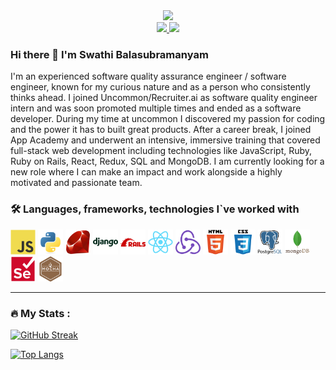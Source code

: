 <div id="header" align="center">
  <img src="https://media.giphy.com/media/DLz5I4BGyRSOlbSC3o/giphy.gif" width="100">
</div>

<div id="badge" align="center">
  <a href="https://www.linkedin.com/in/swathi-balasubramanyam-4a4280124/">
    <img src="https://img.shields.io/badge/LinkedIn-blue?logo=linkedin&logoColor=white&style=for-the-badge">
  </a>
  <a href="mailto:swathibalasubramanyam@gmail.com">
    <img src="https://img.shields.io/badge/Gmail-D14836?style=for-the-badge&logo=gmail&logoColor=white">
  </a>
</div>

### Hi there 👋 I'm Swathi Balasubramanyam

I'm an experienced software quality assurance engineer / software engineer, known for my curious nature and as a person who consistently thinks ahead. I joined Uncommon/Recruiter.ai as software quality engineer intern and was soon promoted multiple times and ended as a software developer. During my time at uncommon I  discovered my passion for coding and the power it has to built great products. After a career break, I joined App Academy and underwent an intensive, immersive training that covered full-stack web development including technologies like JavaScript, Ruby, Ruby on Rails, React, Redux, SQL and MongoDB. I am currently looking for a new role where I can make an impact and work alongside a highly motivated and passionate team.

### :hammer_and_wrench: Languages, frameworks, technologies I`ve worked with
<div>
  <img src="https://github.com/devicons/devicon/blob/master/icons/javascript/javascript-original.svg" width="40" height="40">
  <img src="https://github.com/devicons/devicon/blob/master/icons/python/python-original.svg" width="40" height="40">
  <img src="https://github.com/devicons/devicon/blob/master/icons/ruby/ruby-original.svg" width="40" height="40">
  <img src="https://github.com/devicons/devicon/blob/master/icons/django/django-plain-wordmark.svg" width="40" height="40">
  <img src="https://github.com/devicons/devicon/blob/master/icons/rails/rails-plain-wordmark.svg" width="40" height="40">
  <img src="https://github.com/devicons/devicon/blob/master/icons/react/react-original.svg" width="40" height="40">
  <img src="https://github.com/devicons/devicon/blob/master/icons/redux/redux-original.svg" width="40" height="40">
  <img src="https://github.com/devicons/devicon/blob/master/icons/html5/html5-original-wordmark.svg" width="40" height="40">
  <img src="https://github.com/devicons/devicon/blob/master/icons/css3/css3-original-wordmark.svg" width="40" height="40">
  <img src="https://github.com/devicons/devicon/blob/master/icons/postgresql/postgresql-original-wordmark.svg" width="40" height="40">
  <img src="https://github.com/devicons/devicon/blob/master/icons/mongodb/mongodb-original-wordmark.svg" width="40" height="40">
  <img src="https://github.com/devicons/devicon/blob/master/icons/selenium/selenium-original.svg" width="40" height="40">
  <img src="https://github.com/devicons/devicon/blob/master/icons/mocha/mocha-plain.svg" width="40" height="40">
</div>

---
### :fire: My Stats :

[![GitHub Streak](http://github-readme-streak-stats.herokuapp.com?user=swathibalasubramanyam&theme=dark&background=000000)](https://git.io/streak-stats)

[![Top Langs](https://github-readme-stats.vercel.app/api/top-langs/?username=swathibalasubramanyam&layout=compact&theme=vision-friendly-dark)](https://github.com/swathibalasubramanyam/github-readme-stats)

<!--
**SwathiBalasubramanyam/swathibalasubramanyam** is a ✨ _special_ ✨ repository because its `README.md` (this file) appears on your GitHub profile.

Here are some ideas to get you started:

- 🔭 I’m currently working on ...
- 🌱 I’m currently learning ...
- 👯 I’m looking to collaborate on ...
- 🤔 I’m looking for help with ...
- 💬 Ask me about ...
- 📫 How to reach me: ...
- 😄 Pronouns: ...
- ⚡ Fun fact: ...
-->
